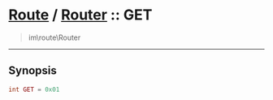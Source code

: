 # [Route](route.md) / [Router](route-Router.md) :: GET
 > im\route\Router
____

## Synopsis
```php
int GET = 0x01
```
